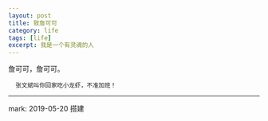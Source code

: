 ```yaml
---
layout: post
title: 致詹可可
category: life
tags: [life]
excerpt: 我是一个有灵魂的人
---
```


詹可可，詹可可。
      
      张文斌叫你回家吃小龙虾，不准加班！

------------

mark:
  2019-05-20 搭建

